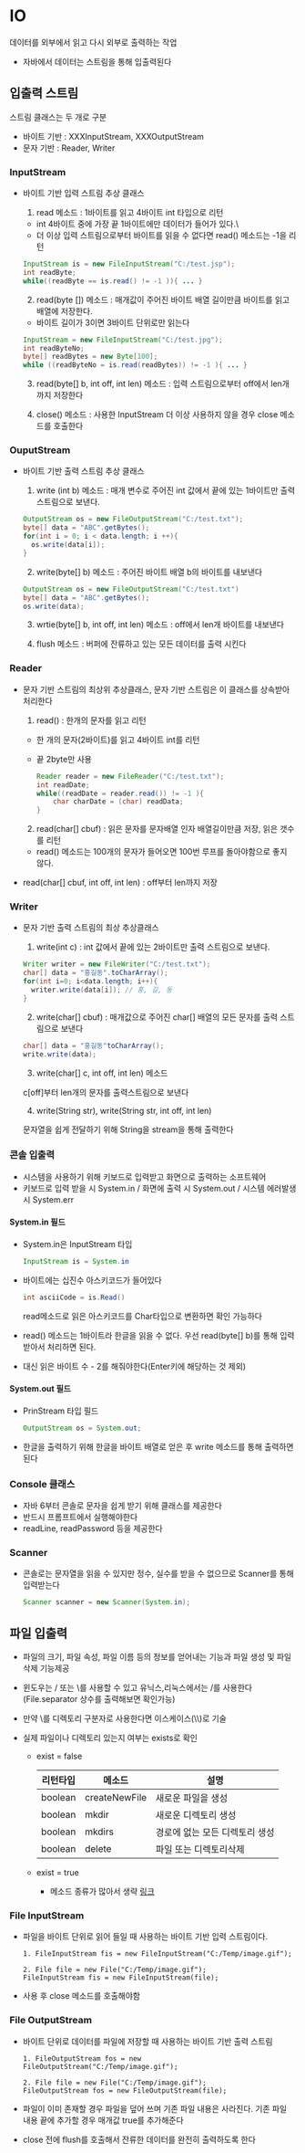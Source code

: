 # IO

데이터를 외부에서 읽고 다시 외부로 출력하는 작업

- 자바에서 데이터는 스트림을 통해 입출력된다

## 입출력 스트림

스트림 클래스는 두 개로 구분

- 바이트 기반 : XXXInputStream, XXXOutputStream
- 문자 기반 : Reader, Writer

### InputStream

- 바이트 기반 입력 스트림 추상 클래스

  1)  read 메소드 :  1바이트를 읽고 4바이트 int 타입으로 리턴

  - int 4바이트 중에 가장 끝 1바이트에만 데이터가 들어가 있다.\
  - 더 이상 입력 스트림으로부터 바이트를 읽을 수 없다면 read() 메소드는 -1을 리턴

  ```java
  InputStream is = new FileInputStream("C:/test.jsp");
  int readByte;
  while((readByte == is.read() != -1 )){ ... }
  ```

  2)  read(byte []) 메소드 : 매개값이 주어진 바이트 배열 길이만큼 바이트를 읽고 배열에 저장한다.

  - 바이트 길이가 3이면 3바이트 단위로만 읽는다

  ```java
  InputStream = new FileInputStream("C:/test.jpg");
  int readByteNo;
  byte[] readBytes = new Byte[100];
  while ((readByteNo = is.read(readBytes)) != -1 ){ ... }
  ```

  3) read(byte[] b, int off, int len) 메소드 : 입력 스트림으로부터 off에서 len개까지 저장한다

  4) close()  메소드 : 사용한 InputStream 더 이상 사용하지 않을 경우 close 메소드를 호출한다

### OuputStream

- 바이트 기반 출력 스트림 추상 클래스

  1) write (int b) 메소드 : 매개 변수로 주어진 int 값에서 끝에 있는 1바이트만  출력 스트림으로 보낸다.

  ```java
  OutputStream os = new FileOutputStream("C:/test.txt");
  byte[] data = "ABC".getBytes();
  for(int i = 0; i < data.length; i ++){
    os.write(data[i]);
  }
  ```

  2) write(byte[] b) 메소드 : 주어진 바이트 배열 b의 바이트를 내보낸다

  ```java
  OutputStream os = new FileOutputStream("C:/test.txt")
  byte[] data = "ABC".getBytes();
  os.write(data);
  ```

  3) wrtie(byte[] b, int off, int len) 메소드 : off에서 len개 바이트를 내보낸다

  4) flush 메소드 : 버퍼에 잔류하고 있는 모든 데이터를 출력 시킨다

### Reader

- 문자 기반 스트림의 최상위 추상클래스, 문자 기반 스트림은 이 클래스를 상속받아 처리한다

  1) read() : 한개의 문자를 읽고 리턴

  - 한 개의 문자(2바이트)를 읽고 4바이트 int를 리턴

  - 끝 2byte만 사용

    ```java
    Reader reader = new FileReader("C:/test.txt");
    int readDate;
    while((readDate = reader.read()) != -1 ){
        char charDate = (char) readData;
    }
    ```

    

  2) read(char[] cbuf) : 읽은 문자를 문자배열 인자 배열길이만큼 저장, 읽은 갯수를 리턴

  - read() 메소드는 100개의 문자가 들어오면 100번 루프를 돌아야함으로 좋지 않다.

- read(char[] cbuf, int off, int len) : off부터 len까지 저장



### Writer

- 문자 기반 출력 스트림의 최상 추상클래스

  1) write(int c) : int 값에서 끝에 있는 2바이트만 출력 스트림으로 보낸다.

  ```java
  Writer writer = new FileWriter("C:/test.txt");
  char[] data = "홍길동".toCharArray();
  for(int i=0; i<data.length; i++){
    writer.write(data[i]); // 홍, 길, 동 
  }
  ```

  2) write(char[] cbuf) : 매개값으로 주어진 char[] 배열의 모든 문자를 출력 스트림으로 보낸다

  ```java
  char[] data = "홍길동"toCharArray();
  write.write(data);
  ```

  3) write(char[] c, int off, int len) 메소드

  c[off]부터 len개의 문자를 출력스트림으로 보낸다

  4) write(String str), write(String str, int off, int len)

  문자열을 쉽게 전달하기 위해 String을 stream을 통해 출력한다

### 콘솔 입출력

- 시스템을 사용하기 위해 키보드로 입력받고 화면으로 출력하는 소프트웨어
- 키보드로 입력 받을 시 System.in  / 화면에 출력 시 System.out / 시스템 에러발생시 System.err

#### System.in 필드

- System.in은 InputStream 타입 

  ```java
  InputStream is = System.in
  ```

- 바이트에는 십진수 아스키코드가 들어있다

  ```java
  int asciiCode = is.Read()
  ```

  read메소드로 읽은 아스키코드를 Char타입으로 변환하면 확인 가능하다

- read() 메소드는 1바이트라 한글을 읽을 수 없다. 우선 read(byte[] b)를 통해 입력받아서 처리하면 된다.

- 대신 읽은 바이트 수 - 2를 해줘야한다(Enter키에 해당하는 것 제외)

#### System.out 필드

- PrinStream 타입 필드

  ```java
  OutputStream os = System.out;
  ```

- 한글을 출력하기 위해 한글을 바이트 배열로 얻은 후 write 메소드를 통해 출력하면 된다

### Console 클래스

- 자바 6부터 콘솔로 문자을 쉽게 받기 위해 클래스를 제공한다
- 반드시 프롬프트에서 실행해야한다
- readLine, readPassword 등을 제공한다



### Scanner

- 콘솔로는 문자열을 읽을 수 있지만 정수, 실수를 받을 수 없으므로 Scanner를 통해 입력받는다

  ```java
  Scanner scanner = new Scanner(System.in);
  ```




## 파일 입출력

- 파일의 크기, 파일 속성, 파일 이름 등의 정보를 얻어내는 기능과 파일 생성 및 파일 삭제 기능제공

- 윈도우는 / 또는 \를 사용할 수 있고 유닉스,리눅스에서는 /를 사용한다(File.separator 상수를 출력해보면 확인가능)

- 만약 \를 디렉토리 구분자로 사용한다면 이스케이스(\\\\)로 기술

- 실제 파일이나 디렉토리 있는지 여부는 exists로 확인

  - exist = false

    | 리턴타입 | 메소드        | 설명                           |
    | -------- | ------------- | ------------------------------ |
    | boolean  | createNewFile | 새로운 파일을 생성             |
    | boolean  | mkdir         | 새로운 디렉토리 생성           |
    | boolean  | mkdirs        | 경로에 없는 모든 디렉토리 생성 |
    | boolean  | delete        | 파일 또는 디렉토리삭제         |

  - exist = true

    - 메소드 종류가 많아서 생략 [링크](http://blog.naver.com/PostView.nhn?blogId=saseo90&logNo=221267786511&redirect=Dlog&widgetTypeCall=true&directAccess=false)

### File InputStream

- 파일을 바이트 단위로 읽어 들일 때 사용하는 바이트 기반 입력 스트림이다.

  ```
  1. FileInputStream fis = new FileInputStream("C:/Temp/image.gif");
  
  2. File file = new File("C:/Temp/image.gif");
  FileInputStream fis = new FileInputStream(file);
  ```

- 사용 후 close 메소드를 호출해야함



### File OutputStream

- 바이트 단위로 데이터를 파일에 저장할 때 사용하는 바이트 기반 출력 스트림

  ```
  1. FileOutputStream fos = new FileOutputStream("C:/Temp/image.gif");
  
  2. File file = new File("C:/Temp/image.gif");
  FileOutputStream fos = new FileOutputStream(file);
  ```

- 파일이 이미 존재할 경우 파일을 덮어 쓰며 기존 파일 내용은 사라진다. 기존 파일 내용 끝에 추가할 경우 매개값 true를 추가해준다

- close 전에 flush를 호출해서 잔류한 데이터를 완전히 출력하도록 한다

  